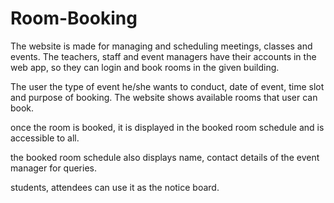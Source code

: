 # Room-Booking
The website is made for managing and scheduling meetings, classes and events. The teachers, staff and event managers have their accounts in the web app, so they can login and book  rooms in the given building.

The user the type of event he/she wants to conduct, date of event, time slot and purpose of booking. The website shows available rooms that user can book.

once the room is booked, it is displayed in the booked room schedule and is accessible to all.

the booked room schedule also displays name, contact details of the event manager for queries.

students, attendees can use it as the notice board.
